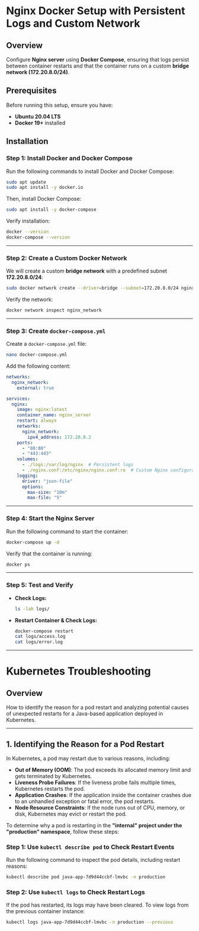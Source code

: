# Nginx Docker Setup with Persistent Logs and Custom Network

## Overview
Configure **Nginx server** using **Docker Compose**, ensuring that logs persist between container restarts and that the container runs on a custom **bridge network (172.20.8.0/24)**.

## Prerequisites
Before running this setup, ensure you have:
- **Ubuntu 20.04 LTS**
- **Docker 19+** installed

## Installation
### Step 1: Install Docker and Docker Compose
Run the following commands to install Docker and Docker Compose:

```bash
sudo apt update
sudo apt install -y docker.io
```

Then, install Docker Compose:

```bash
sudo apt install -y docker-compose
```

Verify installation:

```bash
docker --version
docker-compose --version
```

---

### Step 2: Create a Custom Docker Network
We will create a custom **bridge network** with a predefined subnet **172.20.8.0/24**:

```bash
sudo docker network create --driver=bridge --subnet=172.20.8.0/24 nginx_network
```

Verify the network:

```bash
docker network inspect nginx_network
```

---

### Step 3: Create `docker-compose.yml`
Create a `docker-compose.yml` file:

```bash
nano docker-compose.yml
```

Add the following content:

```yaml
networks:
  nginx_network:
    external: true

services:
  nginx:
    image: nginx:latest
    container_name: nginx_server
    restart: always
    networks:
      nginx_network:
        ipv4_address: 172.20.8.2
    ports:
      - "80:80"
      - "443:443"
    volumes:
      - ./logs:/var/log/nginx  # Persistent logs
      - ./nginx.conf:/etc/nginx/nginx.conf:ro  # Custom Nginx configuration (Optional)
    logging:
      driver: "json-file"
      options:
        max-size: "10m"
        max-file: "5"
```

---


### Step 4: Start the Nginx Server
Run the following command to start the container:

```bash
docker-compose up -d
```

Verify that the container is running:

```bash
docker ps
```

---

### Step 5: Test and Verify
- **Check Logs:**
  ```bash
  ls -lah logs/
  ```
- **Restart Container & Check Logs:**
  ```bash
  docker-compose restart
  cat logs/access.log
  cat logs/error.log
  ```

---

# Kubernetes Troubleshooting

## Overview
How to identify the reason for a pod restart and analyzing potential causes of unexpected restarts for a Java-based application deployed in Kubernetes.

---

## 1. Identifying the Reason for a Pod Restart  
In Kubernetes, a pod may restart due to various reasons, including:  

- **Out of Memory (OOM)**: The pod exceeds its allocated memory limit and gets terminated by Kubernetes. 
- **Liveness Probe Failures**: If the liveness probe fails multiple times, Kubernetes restarts the pod.  
- **Application Crashes**: If the application inside the container crashes due to an unhandled exception or fatal error, the pod restarts.  
- **Node Resource Constraints**: If the node runs out of CPU, memory, or disk, Kubernetes may evict or restart the pod.  
 

To determine why a pod is restarting in the **"internal" project under the "production" namespace**, follow these steps:

### **Step 1: Use `kubectl describe pod` to Check Restart Events**
Run the following command to inspect the pod details, including restart reasons:

```sh
kubectl describe pod java-app-7d9d44ccbf-lmvbc -n production
```

### **Step 2: Use `kubectl logs` to Check Restart Logs**
If the pod has restarted, its logs may have been cleared. To view logs from the previous container instance:

```sh
kubectl logs java-app-7d9d44ccbf-lmvbc -n production --previous
```
